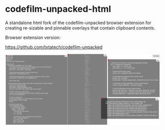 # codefilm-unpacked-html
A standalone html fork of the codefilm-unpacked browser extension for creating re-sizable and pinnable overlays that contain clipboard contents.

Browser extension version:

https://github.com/txtatech/codefilm-unpacked

![Overlay Example Image ](https://github.com/txtatech/codefilm-unpacked-html/blob/main/codefilm-overlay-example-V-0.0.1.png)

